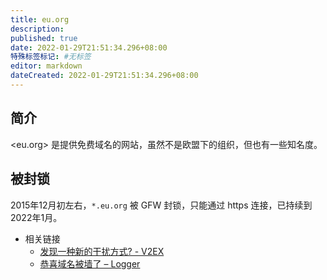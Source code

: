 ```yaml
---
title: eu.org
description:
published: true
date: 2022-01-29T21:51:34.296+08:00
特殊标签标记: #无标签
editor: markdown
dateCreated: 2022-01-29T21:51:34.296+08:00
---
```


## 简介

<eu.org> 是提供免费域名的网站，虽然不是欧盟下的组织，但也有一些知名度。

## 被封锁

2015年12月初左右，`*.eu.org` 被 GFW 封锁，只能通过 https 连接，已持续到 2022年1月。

+ 相关链接
    + [发现一种新的干扰方式? - V2EX](https://web.archive.org/web/20190415090542/https://www.v2ex.com/t/522795)
    + [恭喜域名被墙了 – Logger](https://web.archive.org/web/20220129152009/https://blog.sereres.eu.org/misc/恭喜域名被墙了)
